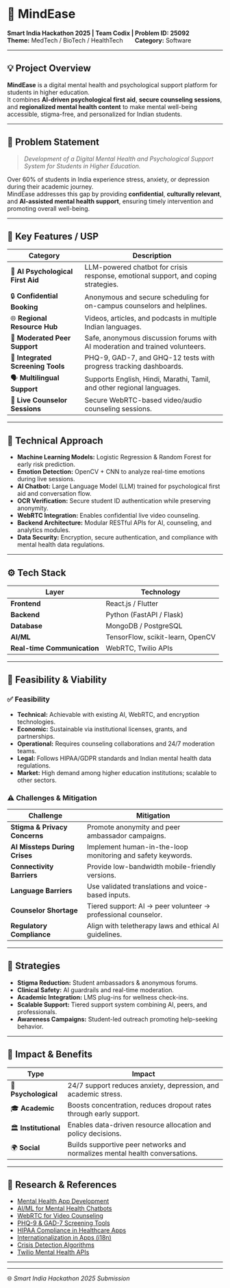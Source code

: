 # 🧠 MindEase  
**Smart India Hackathon 2025 | Team Codix | Problem ID: 25092**  
**Theme:** MedTech / BioTech / HealthTech  **Category:** Software  

---

## 💡 Project Overview  
**MindEase** is a digital mental health and psychological support platform for students in higher education.  
It combines **AI-driven psychological first aid**, **secure counseling sessions**, and **regionalized mental health content** to make mental well-being accessible, stigma-free, and personalized for Indian students.

---

## 🎯 Problem Statement  
> *Development of a Digital Mental Health and Psychological Support System for Students in Higher Education.*

Over 60% of students in India experience stress, anxiety, or depression during their academic journey.  
MindEase addresses this gap by providing **confidential**, **culturally relevant**, and **AI-assisted mental health support**, ensuring timely intervention and promoting overall well-being.

---

## 🌟 Key Features / USP  

| Category | Description |
|-----------|-------------|
| 🧩 **AI Psychological First Aid** | LLM-powered chatbot for crisis response, emotional support, and coping strategies. |
| 🔒 **Confidential Booking** | Anonymous and secure scheduling for on-campus counselors and helplines. |
| 🌐 **Regional Resource Hub** | Videos, articles, and podcasts in multiple Indian languages. |
| 💬 **Moderated Peer Support** | Safe, anonymous discussion forums with AI moderation and trained volunteers. |
| 🧠 **Integrated Screening Tools** | PHQ-9, GAD-7, and GHQ-12 tests with progress tracking dashboards. |
| 🗣️ **Multilingual Support** | Supports English, Hindi, Marathi, Tamil, and other regional languages. |
| 🎥 **Live Counselor Sessions** | Secure WebRTC-based video/audio counseling sessions. |

---

## 🧠 Technical Approach  

- **Machine Learning Models:** Logistic Regression & Random Forest for early risk prediction.  
- **Emotion Detection:** OpenCV + CNN to analyze real-time emotions during live sessions.  
- **AI Chatbot:** Large Language Model (LLM) trained for psychological first aid and conversation flow.  
- **OCR Verification:** Secure student ID authentication while preserving anonymity.  
- **WebRTC Integration:** Enables confidential live video counseling.  
- **Backend Architecture:** Modular RESTful APIs for AI, counseling, and analytics modules.  
- **Data Security:** Encryption, secure authentication, and compliance with mental health data regulations.

---

## ⚙️ Tech Stack  

| Layer | Technology |
|--------|-------------|
| **Frontend** | React.js / Flutter |
| **Backend** | Python (FastAPI / Flask) |
| **Database** | MongoDB / PostgreSQL |
| **AI/ML** | TensorFlow, scikit-learn, OpenCV |
| **Real-time Communication** | WebRTC, Twilio APIs |

---

## 🧩 Feasibility & Viability  

### ✅ Feasibility
- **Technical:** Achievable with existing AI, WebRTC, and encryption technologies.  
- **Economic:** Sustainable via institutional licenses, grants, and partnerships.  
- **Operational:** Requires counseling collaborations and 24/7 moderation teams.  
- **Legal:** Follows HIPAA/GDPR standards and Indian mental health data regulations.  
- **Market:** High demand among higher education institutions; scalable to other sectors.

### ⚠️ Challenges & Mitigation  

| Challenge | Mitigation |
|------------|-------------|
| **Stigma & Privacy Concerns** | Promote anonymity and peer ambassador campaigns. |
| **AI Missteps During Crises** | Implement human-in-the-loop monitoring and safety keywords. |
| **Connectivity Barriers** | Provide low-bandwidth mobile-friendly versions. |
| **Language Barriers** | Use validated translations and voice-based inputs. |
| **Counselor Shortage** | Tiered support: AI → peer volunteer → professional counselor. |
| **Regulatory Compliance** | Align with teletherapy laws and ethical AI guidelines. |

---

## 💬 Strategies  

- **Stigma Reduction:** Student ambassadors & anonymous forums.  
- **Clinical Safety:** AI guardrails and real-time moderation.  
- **Academic Integration:** LMS plug-ins for wellness check-ins.  
- **Scalable Support:** Tiered support system combining AI, peers, and professionals.  
- **Awareness Campaigns:** Student-led outreach promoting help-seeking behavior.

---

## 🌈 Impact & Benefits  

| Type | Impact |
|------|--------|
| 🧘 **Psychological** | 24/7 support reduces anxiety, depression, and academic stress. |
| 🎓 **Academic** | Boosts concentration, reduces dropout rates through early support. |
| 🏛️ **Institutional** | Enables data-driven resource allocation and policy decisions. |
| 🌍 **Social** | Builds supportive peer networks and normalizes mental health conversations. |

---

## 🔬 Research & References  

- [Mental Health App Development](https://www.upwork.com/resources/how-to-develop-an-app)  
- [AI/ML for Mental Health Chatbots](https://www.nature.com/articles/s41746-020-0236-4)  
- [WebRTC for Video Counseling](https://webrtc.org/)  
- [PHQ-9 & GAD-7 Screening Tools](https://www.phqscreeners.com/)  
- [HIPAA Compliance in Healthcare Apps](https://www.hipaajournal.com/hipaa-compliance-checklist/)  
- [Internationalization in Apps (i18n)](https://docs.flutter.dev/development/accessibility-and-localization/internationalization)  
- [Crisis Detection Algorithms](https://www.sciencedirect.com/science/article/pii/S2352827320302419)  
- [Twilio Mental Health APIs](https://www.twilio.com/docs/apis)

---


---

🌐 *Smart India Hackathon 2025 Submission*
